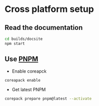 # Cross platform setup

## Read the documentation

```bash
cd builds/docsite
npm start
```

## Use [PNPM](https://pnpm.io/)

* Enable coreapck

```bash
coreapack enable
```

* Get latest PNPM

```bash
corepack prepare pnpm@latest --activate
```
